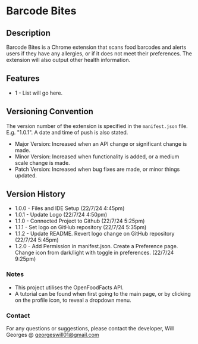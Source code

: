 # Barcode Bites

## Description

Barcode Bites is a Chrome extension that scans food barcodes and alerts users if they have any allergies, or if it does not meet their preferences. The extension will also output other health information.

## Features

- 1 - List will go here.

## Versioning Convention

The version number of the extension is specified in the `manifest.json` file. E.g. "1.0.1". A date and time of push is also stated.

- Major Version: Increased when an API change or significant change is made.
- Minor Version: Increased when functionality is added, or a medium scale change is made.
- Patch Version: Increased when bug fixes are made, or minor things updated.

## Version History

- 1.0.0 - Files and IDE Setup (22/7/24 4:45pm)
- 1.0.1 - Update Logo (22/7/24 4:50pm)
- 1.1.0 - Connected Project to Github (22/7/24 5:25pm)
- 1.1.1 - Set logo on GitHub repository (22/7/24 5:35pm)
- 1.1.2 - Update README. Revert logo change on GitHub repository (22/7/24 5:45pm)
- 1.2.0 - Add Permission in manifest.json. Create a Preference page. Change icon from dark/light with toggle in preferences. (22/7/24 9:25pm)

### Notes

- This project utilises the OpenFoodFacts API.
- A tutorial can be found when first going to the main page, or by clicking on the profile icon, to reveal a dropdown menu.

### Contact

For any questions or suggestions, please contact the developer, Will Georges @ georgeswill01@gmail.com